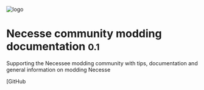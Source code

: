 <!-- _coverpage.md -->

![logo](https://necessewiki.com/images/5/54/Logo_Bare.png)

# <large>Necesse community modding documentation</large> <small>0.1</small>

Supporting the Necessee modding community with tips, documentation and general information on modding Necesse

[GitHub
